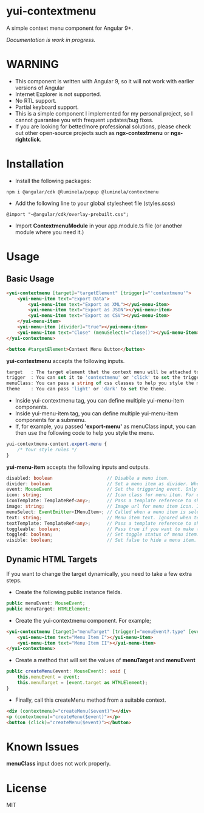 # yui-contextmenu

A simple context menu component for Angular 9+.

_Documentation is work in progress._

# WARNING

* This component is written with Angular 9, so it will not work with earlier versions of Angular
* Internet Explorer is not supported.
* No RTL support.
* Partial keyboard support.
* This is a simple component I implemented for my personal project, so I cannot guarantee you with frequent updates/bug fixes.
* If you are looking for better/more professional solutions, please check out other open-source projects such as **ngx-contextmenu** or **ngx-rightclick**.

# Installation

* Install the following packages:
    
```
npm i @angular/cdk @luminela/popup @luminela/contextmenu
```

* Add the following line to your global stylesheet file (styles.scss)
    
```
@import "~@angular/cdk/overlay-prebuilt.css";
```

* Import **ContextmenuModule** in your app.module.ts file (or another module where you need it.)

# Usage

## Basic Usage

```html
<yui-contextmenu [target]="targetElement" [trigger]="'contextmenu'">
    <yui-menu-item text="Export Data">
        <yui-menu-item text="Export as XML"></yui-menu-item>
        <yui-menu-item text="Export as JSON"></yui-menu-item>
        <yui-menu-item text="Export as CSV"></yui-menu-item>
    </yui-menu-item>
    <yui-menu-item [divider]="true"></yui-menu-item>
    <yui-menu-item text="Close" (menuSelect)="close()"></yui-menu-item>
</yui-contextmenu>

<button #targetElement>Context Menu Button</button>
```

**yui-contextmenu** accepts the following inputs.

```typescript
target   : The target element that the context menu will be attached to.
trigger  : You can set it to 'contextmenu' or 'click' to set the trigger event. Default is set to 'contextmenu'.
menuClass: You can pass a string of css classes to help you style the menu.
theme    : You can pass 'light' or 'dark' to set the theme.
```

* Inside yui-contextmenu tag, you can define multiple yui-menu-item components.
* Inside yui-menu-item tag, you can define multiple yui-menu-item components for a submenu.
* If, for example, you passed **'export-menu'** as menuClass input, you can then use the following code to help you style the menu.

```scss
yui-contextmenu-content.export-menu {
    /* Your style rules */
}
```

**yui-menu-item** accepts the following inputs and outputs.

```typescript
disabled: boolean                    // Disable a menu item.
divider: boolean                     // Set a menu item as divider. When set to true, all other options are ignored.
event: MouseEvent                    // Set the triggering event. Only used when the target changes dynamically.
icon: string;                        // Icon class for menu item. For example, you can pass a font icon class such as 'fa fa-plus'. Ignored when iconTemplate option is set.
iconTemplate: TemplateRef<any>;      // Pass a template reference to show as menu item icon.
image: string;                       // Image url for menu item icon. Ignored when iconTemplate option is set.
menuSelect: EventEmitter<IMenuItem>; // Called when a menu item is selected. 
text: string;                        // Menu item text. Ignored when textTemplate option is set.
textTemplate: TemplateRef<any>;      // Pass a template reference to show as menu item text.
toggleable: boolean;                 // Pass true if you want to make the menu item toggleable.
toggled: boolean;                    // Set toggle status of menu item. This is a two-way binding. [(toggled)]
visible: boolean;                    // Set false to hide a menu item.
```

## Dynamic HTML Targets

If you want to change the target dynamically, you need to take a few extra steps.

* Create the following public instance fields.
```typescript
public menuEvent: MouseEvent;
public menuTarget: HTMLElement;
```

* Create the yui-contextmenu component. For example;
```html
<yui-contextmenu [target]="menuTarget" [trigger]="menuEvent?.type" [event]="menuEvent">
    <yui-menu-item text="Menu Item I"></yui-menu-item>
    <yui-menu-item text="Menu Item II"></yui-menu-item>
</yui-contextmenu>
```

* Create a method that will set the values of **menuTarget** and **menuEvent**

```typescript
public createMenu(event: MouseEvent): void {
    this.menuEvent = event;
    this.menuTarget = (event.target as HTMLElement);
}
```
* Finally, call this createMenu method from a suitable context.

```html
<div (contextmenu)="createMenu($event)"></div>
<p (contextmenu)="createMenu($event)"></p>
<button (click)="createMenu($event)"></button>
```

# Known Issues
**menuClass** input does not work properly.

# License

MIT
